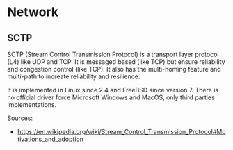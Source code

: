 # Network

## SCTP

SCTP (Stream Control Transmission Protocol) is a transport layer protocol (L4)
like UDP and TCP. It is messaged based (like TCP) but ensure reliability and
congestion control (like TCP). It also has the multi-homing feature and
multi-path to increate reliability and resilience.

It is implemented in Linux since 2.4 and FreeBSD since version 7. There is no
official driver force Microsoft Windows and MacOS, only third parties
implementations.

Sources:

* https://en.wikipedia.org/wiki/Stream_Control_Transmission_Protocol#Motivations_and_adoption

